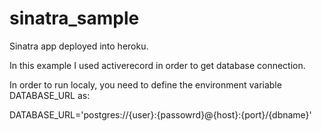 # sinatra_sample
Sinatra app deployed into heroku.

In this example I used activerecord in order to get database connection.

In order to run localy, you need to define the environment variable DATABASE_URL as:

DATABASE_URL='postgres://{user}:{passowrd}@{host}:{port}/{dbname}'

